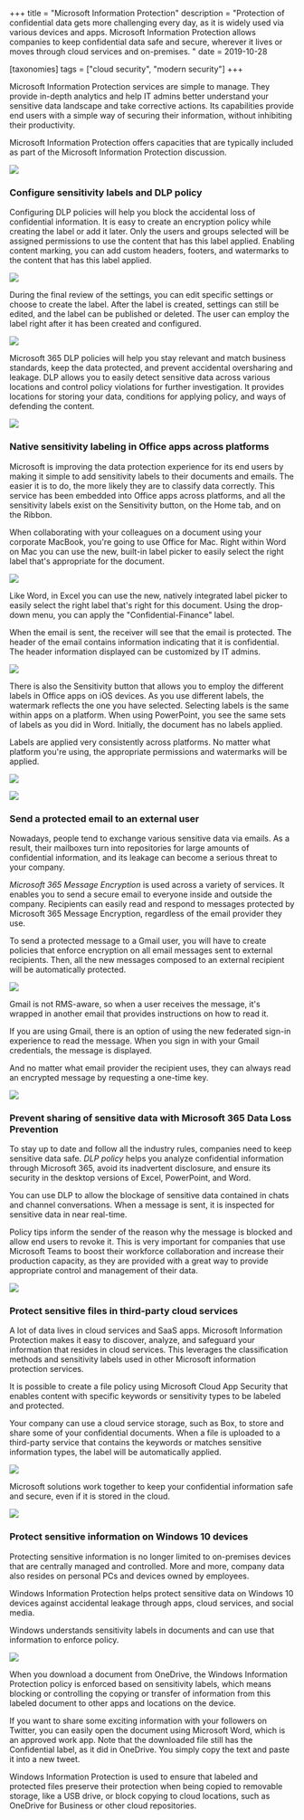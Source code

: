 +++
title = "Microsoft Information Protection"
description = "Protection of confidential data gets more challenging every day, as it is widely used via various devices and apps. Microsoft Information Protection allows companies to keep confidential data safe and secure, wherever it lives or moves through cloud services and on-premises. "
date = 2019-10-28

[taxonomies]
tags = ["cloud security", "modern security"]
+++

Microsoft Information Protection services are simple to manage. They
provide in-depth analytics and help IT admins better understand your
sensitive data landscape and take corrective actions. Its capabilities
provide end users with a simple way of securing their information,
without inhibiting their productivity.

Microsoft Information Protection offers capacities that are typically
included as part of the Microsoft Information Protection discussion.

![](https://o365hq.com/images/583.png)

### Configure sensitivity labels and DLP policy

Configuring DLP policies will help you block the accidental
loss of confidential information. It is easy to create an encryption
policy while creating the label or add it later. Only the
users and groups selected will be assigned permissions to use the
content that has this label applied. Enabling content marking, you can
add custom headers, footers, and watermarks to the content that has this
label applied.

![](https://o365hq.com/images/579.png)

During the final review of the settings, you can edit specific settings
or choose to create the label. After the label is created, settings can
still be edited, and the label can be published or deleted. The user can
employ the label right after it has been created and configured.

![](https://o365hq.com/images/578.png)

Microsoft 365 DLP policies will help you stay relevant and match business 
standards, keep the data protected, and prevent accidental
oversharing and leakage. DLP allows you to easily detect
sensitive data across various locations and control policy violations
for further investigation. It provides locations for storing your data,
conditions for applying policy, and ways of defending the content.

![](https://o365hq.com/images/584.png)

### Native sensitivity labeling in Office apps across platforms

Microsoft is improving the data protection experience for its end users
by making it simple to add sensitivity labels to their documents and
emails. The easier it is to do, the more likely they are to classify
data correctly. This service has been embedded into Office apps across
platforms, and all the sensitivity labels exist on the Sensitivity
button, on the Home tab, and on the Ribbon.

When collaborating with your colleagues on a document using your
corporate MacBook, you're going to use Office for Mac. Right within Word
on Mac you can use the new, built-in label picker to easily select
the right label that's appropriate for the document.

![](https://o365hq.com/images/585.png)

Like Word, in Excel you can use the new, natively integrated label
picker to easily select the right label that's right for this document.
Using the drop-down menu, you can apply the "Confidential-Finance" label.

When the email is sent, the receiver will see that the email is
protected. The header of the email contains information indicating that
it is confidential. The header information displayed can be customized
by IT admins.

![](https://o365hq.com/images/580.png)

There is also the Sensitivity button that allows you to employ the
different labels in Office apps on iOS devices. As you use different
labels, the watermark reflects the one you have selected. Selecting
labels is the same within apps on a platform. When using PowerPoint, you
see the same sets of labels as you did in Word. Initially, the document
has no labels applied.

Labels are applied very consistently across platforms. No matter what
platform you're using, the appropriate permissions and watermarks will
be applied.

![](https://o365hq.com/images/577.png)

![](https://o365hq.com/images/590.png)

### Send a protected email to an external user

Nowadays, people tend to exchange various sensitive data via
emails. As a result, their mailboxes turn into repositories for large
amounts of confidential information, and its leakage can become a serious
threat to your company.

*Microsoft 365 Message Encryption* is used across a variety of services. It
enables you to send a secure email to everyone inside and outside the
company. Recipients can easily read and respond to messages protected by
Microsoft 365 Message Encryption, regardless of the email provider they use.

To send a protected message to a Gmail user, you will have to create
policies that enforce encryption on all email messages sent to external
recipients. Then, all the new messages composed to an external recipient
will be automatically protected.

![](https://o365hq.com/images/581.png)

Gmail is not RMS-aware, so when a user receives the message,
it's wrapped in another email that provides instructions on how to read
it.

If you are using Gmail, there is an option of using the new federated
sign-in experience to read the message. When you sign in with your
Gmail credentials, the message is displayed.

And no matter what email provider the recipient uses, they can always
read an encrypted message by requesting a one-time key.

![](https://o365hq.com/images/582.png)

### Prevent sharing of sensitive data with Microsoft 365 Data Loss Prevention

To stay up to date and follow all the industry rules, companies need to
keep sensitive data safe. *DLP policy* helps you analyze
confidential information through Microsoft 365, avoid its inadvertent
disclosure, and ensure its security in the desktop versions of Excel,
PowerPoint, and Word.

You can use DLP to allow the blockage of sensitive data
contained in chats and channel conversations. When a message is sent, it
is inspected for sensitive data in near real-time.

Policy tips inform the sender of the reason why the message is blocked
and allow end users to revoke it. This is very important for companies
that use Microsoft Teams to boost their workforce collaboration and
increase their production capacity, as they are provided with a great
way to provide appropriate control and management of their data.

![](https://o365hq.com/images/587.png)

### Protect sensitive files in third-party cloud services

A lot of data lives in cloud services and SaaS apps. Microsoft
Information Protection makes it easy to discover, analyze, and safeguard
your information that resides in cloud services. This leverages the
classification methods and sensitivity labels used in other Microsoft
information protection services.

It is possible to create a file policy using Microsoft Cloud App
Security that enables content with specific keywords or sensitivity
types to be labeled and protected.

Your company can use a cloud service storage, such as Box, to store and
share some of your confidential documents. When a file is uploaded to a
third-party service that contains the keywords or matches sensitive
information types, the label will be automatically applied.

![](https://o365hq.com/images/589.png)

Microsoft solutions work together to keep your confidential information
safe and secure, even if it is stored in the cloud.

![](https://o365hq.com/images/588.png)

### Protect sensitive information on Windows 10 devices

Protecting sensitive information is no longer limited to on-premises
devices that are centrally managed and controlled. More and more,
company data also resides on personal PCs and devices owned by
employees.

Windows Information Protection helps protect sensitive data on Windows
10 devices against accidental leakage through apps, cloud services, and
social media.

Windows understands sensitivity labels in documents and can use that
information to enforce policy.

![](https://o365hq.com/images/586.png)

When you download a document from OneDrive, the Windows Information
Protection policy is enforced based on sensitivity labels, which
means blocking or controlling the copying or transfer of information
from this labeled document to other apps and locations on the device.

If you want to share some exciting information with your followers on
Twitter, you can easily open the document using Microsoft Word, which is
an approved work app. Note that the downloaded file still has the
Confidential label, as it did in OneDrive. You simply copy the text and
paste it into a new tweet.

Windows Information Protection is used to ensure that labeled and
protected files preserve their protection when being copied to removable
storage, like a USB drive, or block copying to cloud locations,
such as OneDrive for Business or other cloud repositories.

